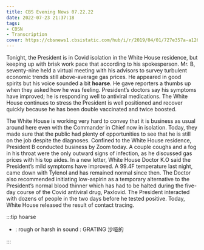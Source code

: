 ```yaml
---
title: CBS Evening News 07.22.22
date: 2022-07-23 21:37:18
tags:
- CBSN
- Transcription
cover: https://cbsnews1.cbsistatic.com/hub/i/r/2019/04/01/727e357a-a126-4138-a2c5-4d3222669d57/thumbnail/640x360/3ff2761028dc5c65cc4f07acd54bcd5c/cbsn2-logo-1920x1080.jpg
---
```

Tonight, the President is in Covid isolation in the White House residence, but keeping up with brisk work pace that according to his spokesperson. Mr. B, seventy-nine held a virtual meeting with his advisors to survey turbulent economic trends still above-average gas prices. He appeared in good spirits but his voice sounded a bit **hoarse**. He gave reporters a thumbs up when they asked how he was feeling. President’s doctors say his symptoms have improved; he is responding well to antiviral medications. The White House continues to stress the President is well positioned and recover quickly because he has been double vaccinated and twice boosted. 

The White House is working very hard to convey that it is business as usual around here even with the Commander in Chief now in isolation. Today, they made sure that the public had plenty of opportunities to see that he is still on the job despite the diagnoses. Confined to the White House residence, President B conducted business by Zoom today. A couple coughs and a fog in his throat were the only outward signs of infection, as he discussed gas prices with his top aides. In a new letter, White House Doctor K.O said the President’s mild symptoms have improved. A 99.4F temperature last night, came down with Tylenol and has remained normal since then. The Doctor also recommended initiating low-aspirin as a temporary alternative to the President’s normal blood thinner which has had to be halted during the five-day course of the Covid antiviral drug, Paxlovid. The President interacted with dozens of people in the two days before he tested positive. Today, White House released the result of contact tracing. 

:::tip hoarse

- : rough or harsh in sound : GRATING 沙哑的
  
:::

